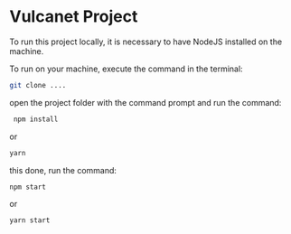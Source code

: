 # Vulcanet Project

To run this project locally, it is necessary to have NodeJS installed on the machine.

To run on your machine, execute the command in the terminal:

```zsh
git clone ....
```

open the project folder with the command prompt and run the command:

```zsh
 npm install
```

or

```zsh
yarn
```

this done, run the command:

```zsh
npm start
```

or

```zsh
yarn start
```
